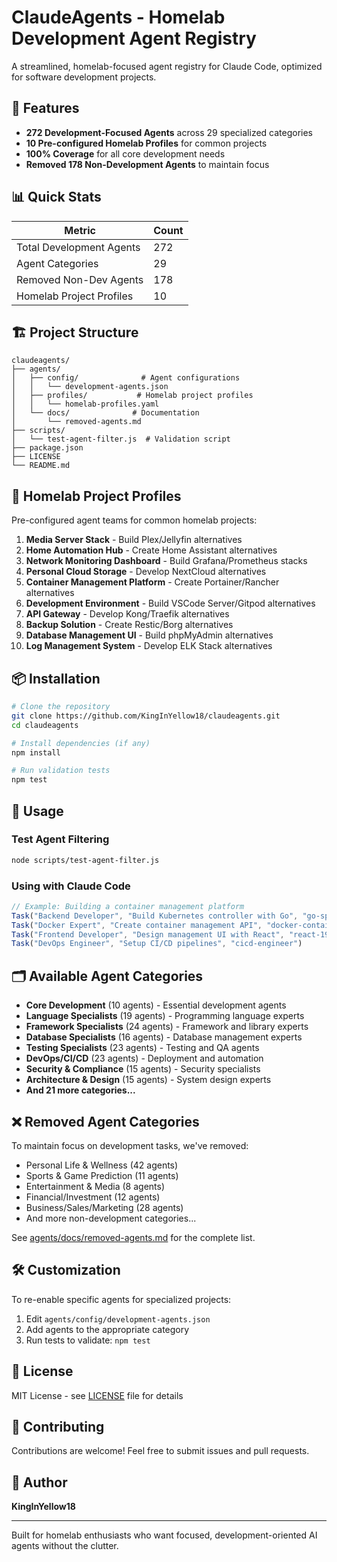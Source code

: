 # ClaudeAgents - Homelab Development Agent Registry

A streamlined, homelab-focused agent registry for Claude Code, optimized for software development projects.

## 🚀 Features

- **272 Development-Focused Agents** across 29 specialized categories
- **10 Pre-configured Homelab Profiles** for common projects
- **100% Coverage** for all core development needs
- **Removed 178 Non-Development Agents** to maintain focus

## 📊 Quick Stats

| Metric | Count |
|--------|-------|
| Total Development Agents | 272 |
| Agent Categories | 29 |
| Removed Non-Dev Agents | 178 |
| Homelab Project Profiles | 10 |

## 🏗️ Project Structure

```
claudeagents/
├── agents/
│   ├── config/              # Agent configurations
│   │   └── development-agents.json
│   ├── profiles/           # Homelab project profiles
│   │   └── homelab-profiles.yaml
│   └── docs/              # Documentation
│       └── removed-agents.md
├── scripts/
│   └── test-agent-filter.js  # Validation script
├── package.json
├── LICENSE
└── README.md
```

## 🎯 Homelab Project Profiles

Pre-configured agent teams for common homelab projects:

1. **Media Server Stack** - Build Plex/Jellyfin alternatives
2. **Home Automation Hub** - Create Home Assistant alternatives
3. **Network Monitoring Dashboard** - Build Grafana/Prometheus stacks
4. **Personal Cloud Storage** - Develop NextCloud alternatives
5. **Container Management Platform** - Create Portainer/Rancher alternatives
6. **Development Environment** - Build VSCode Server/Gitpod alternatives
7. **API Gateway** - Develop Kong/Traefik alternatives
8. **Backup Solution** - Create Restic/Borg alternatives
9. **Database Management UI** - Build phpMyAdmin alternatives
10. **Log Management System** - Develop ELK Stack alternatives

## 📦 Installation

```bash
# Clone the repository
git clone https://github.com/KingInYellow18/claudeagents.git
cd claudeagents

# Install dependencies (if any)
npm install

# Run validation tests
npm test
```

## 🔧 Usage

### Test Agent Filtering
```bash
node scripts/test-agent-filter.js
```

### Using with Claude Code

```javascript
// Example: Building a container management platform
Task("Backend Developer", "Build Kubernetes controller with Go", "go-specialist")
Task("Docker Expert", "Create container management API", "docker-containerization-specialist")
Task("Frontend Developer", "Design management UI with React", "react-19-specialist")
Task("DevOps Engineer", "Setup CI/CD pipelines", "cicd-engineer")
```

## 🗂️ Available Agent Categories

- **Core Development** (10 agents) - Essential development agents
- **Language Specialists** (19 agents) - Programming language experts
- **Framework Specialists** (24 agents) - Framework and library experts
- **Database Specialists** (16 agents) - Database management experts
- **Testing Specialists** (23 agents) - Testing and QA agents
- **DevOps/CI/CD** (23 agents) - Deployment and automation
- **Security & Compliance** (15 agents) - Security specialists
- **Architecture & Design** (15 agents) - System design experts
- **And 21 more categories...**

## ❌ Removed Agent Categories

To maintain focus on development tasks, we've removed:
- Personal Life & Wellness (42 agents)
- Sports & Game Prediction (11 agents)
- Entertainment & Media (8 agents)
- Financial/Investment (12 agents)
- Business/Sales/Marketing (28 agents)
- And more non-development categories...

See [agents/docs/removed-agents.md](agents/docs/removed-agents.md) for the complete list.

## 🛠️ Customization

To re-enable specific agents for specialized projects:

1. Edit `agents/config/development-agents.json`
2. Add agents to the appropriate category
3. Run tests to validate: `npm test`

## 📄 License

MIT License - see [LICENSE](LICENSE) file for details

## 🤝 Contributing

Contributions are welcome! Feel free to submit issues and pull requests.

## 👤 Author

**KingInYellow18**

---

Built for homelab enthusiasts who want focused, development-oriented AI agents without the clutter.